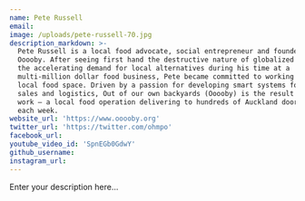 ```yaml
---
name: Pete Russell
email:
image: /uploads/pete-russell-70.jpg
description_markdown: >-
  Pete Russell is a local food advocate, social entrepreneur and founder of
  Ooooby. After seeing first hand the destructive nature of globalized food and
  the accelerating demand for local alternatives during his time at a
  multi-million dollar food business, Pete became committed to working in the
  local food space. Driven by a passion for developing smart systems for food
  sales and logistics, Out of our own backyards (Ooooby) is the result of his
  work – a local food operation delivering to hundreds of Auckland doorsteps
  each week.
website_url: 'https://www.ooooby.org'
twitter_url: 'https://twitter.com/ohmpo'
facebook_url:
youtube_video_id: 'SpnEGb0GdwY'
github_username:
instagram_url:
---
```


Enter your description here...
